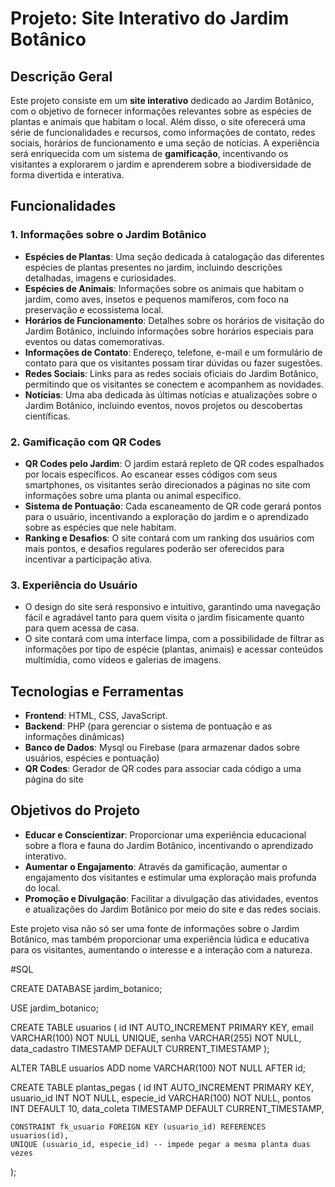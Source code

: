 # Projeto: Site Interativo do Jardim Botânico

## Descrição Geral

Este projeto consiste em um **site interativo** dedicado ao Jardim Botânico, com o objetivo de fornecer informações relevantes sobre as espécies de plantas e animais que habitam o local. Além disso, o site oferecerá uma série de funcionalidades e recursos, como informações de contato, redes sociais, horários de funcionamento e uma seção de notícias. A experiência será enriquecida com um sistema de **gamificação**, incentivando os visitantes a explorarem o jardim e aprenderem sobre a biodiversidade de forma divertida e interativa.

## Funcionalidades

### 1. **Informações sobre o Jardim Botânico**
   - **Espécies de Plantas**: Uma seção dedicada à catalogação das diferentes espécies de plantas presentes no jardim, incluindo descrições detalhadas, imagens e curiosidades.
   - **Espécies de Animais**: Informações sobre os animais que habitam o jardim, como aves, insetos e pequenos mamíferos, com foco na preservação e ecossistema local.
   - **Horários de Funcionamento**: Detalhes sobre os horários de visitação do Jardim Botânico, incluindo informações sobre horários especiais para eventos ou datas comemorativas.
   - **Informações de Contato**: Endereço, telefone, e-mail e um formulário de contato para que os visitantes possam tirar dúvidas ou fazer sugestões.
   - **Redes Sociais**: Links para as redes sociais oficiais do Jardim Botânico, permitindo que os visitantes se conectem e acompanhem as novidades.
   - **Notícias**: Uma aba dedicada às últimas notícias e atualizações sobre o Jardim Botânico, incluindo eventos, novos projetos ou descobertas científicas.

### 2. **Gamificação com QR Codes**
   - **QR Codes pelo Jardim**: O jardim estará repleto de QR codes espalhados por locais específicos. Ao escanear esses códigos com seus smartphones, os visitantes serão direcionados a páginas no site com informações sobre uma planta ou animal específico.
   - **Sistema de Pontuação**: Cada escaneamento de QR code gerará pontos para o usuário, incentivando a exploração do jardim e o aprendizado sobre as espécies que nele habitam.
   - **Ranking e Desafios**: O site contará com um ranking dos usuários com mais pontos, e desafios regulares poderão ser oferecidos para incentivar a participação ativa.

### 3. **Experiência do Usuário**
   - O design do site será responsivo e intuitivo, garantindo uma navegação fácil e agradável tanto para quem visita o jardim fisicamente quanto para quem acessa de casa.
   - O site contará com uma interface limpa, com a possibilidade de filtrar as informações por tipo de espécie (plantas, animais) e acessar conteúdos multimídia, como vídeos e galerias de imagens.

## Tecnologias e Ferramentas

- **Frontend**: HTML, CSS, JavaScript.
- **Backend**: PHP (para gerenciar o sistema de pontuação e as informações dinâmicas)
- **Banco de Dados**: Mysql ou Firebase (para armazenar dados sobre usuários, espécies e pontuação)
- **QR Codes**: Gerador de QR codes para associar cada código a uma página do site

## Objetivos do Projeto

- **Educar e Conscientizar**: Proporcionar uma experiência educacional sobre a flora e fauna do Jardim Botânico, incentivando o aprendizado interativo.
- **Aumentar o Engajamento**: Através da gamificação, aumentar o engajamento dos visitantes e estimular uma exploração mais profunda do local.
- **Promoção e Divulgação**: Facilitar a divulgação das atividades, eventos e atualizações do Jardim Botânico por meio do site e das redes sociais.

Este projeto visa não só ser uma fonte de informações sobre o Jardim Botânico, mas também proporcionar uma experiência lúdica e educativa para os visitantes, aumentando o interesse e a interação com a natureza.




#SQL





CREATE DATABASE jardim_botanico;

USE jardim_botanico;

CREATE TABLE usuarios (
    id INT AUTO_INCREMENT PRIMARY KEY,
    email VARCHAR(100) NOT NULL UNIQUE,
    senha VARCHAR(255) NOT NULL,
    data_cadastro TIMESTAMP DEFAULT CURRENT_TIMESTAMP
);

ALTER TABLE usuarios ADD nome VARCHAR(100) NOT NULL AFTER id;

CREATE TABLE plantas_pegas (
    id INT AUTO_INCREMENT PRIMARY KEY,
    usuario_id INT NOT NULL,
    especie_id VARCHAR(100) NOT NULL,
    pontos INT DEFAULT 10,
    data_coleta TIMESTAMP DEFAULT CURRENT_TIMESTAMP,

    CONSTRAINT fk_usuario FOREIGN KEY (usuario_id) REFERENCES usuarios(id),
    UNIQUE (usuario_id, especie_id) -- impede pegar a mesma planta duas vezes
);





